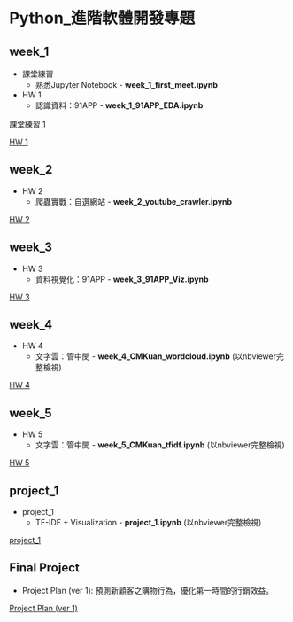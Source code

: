 # Python_進階軟體開發專題

## week_1
+ 課堂練習
  + 熟悉Jupyter Notebook - **week_1_first_meet.ipynb**
+ HW 1
  + 認識資料：91APP - **week_1_91APP_EDA.ipynb**

[課堂練習 1](https://github.com/JessieChiu/CSXSpring2018_Python/blob/master/week_1/week_1_first_meet.ipynb)

[HW 1](https://github.com/JessieChiu/CSXSpring2018_Python/blob/master/week_1/week_1_91APP_EDA.ipynb)

## week_2
+ HW 2
  + 爬蟲實戰：自選網站 - **week_2_youtube_crawler.ipynb**
  
[HW 2](https://github.com/JessieChiu/CSXSpring2018_Python/blob/master/week_2/week_2_youtube_crawler.ipynb)

## week_3
+ HW 3
  + 資料視覺化：91APP - **week_3_91APP_Viz.ipynb**

[HW 3](https://github.com/JessieChiu/CSXSpring2018_Python/blob/master/week_3/week_3_91APP_Viz.ipynb)

## week_4
+ HW 4
  + 文字雲：管中閔 - **week_4_CMKuan_wordcloud.ipynb** (以nbviewer完整檢視)

[HW 4](http://nbviewer.jupyter.org/github/JessieChiu/CSXSpring2018_Python/blob/520e44ecf2ae9736ad772dd4c1c856a321b5caeb/week_4/week_4_CMKuan_wordcloud.ipynb)

## week_5
+ HW 5
  + 文字雲：管中閔 - **week_5_CMKuan_tfidf.ipynb** (以nbviewer完整檢視)
  
[HW 5](http://nbviewer.jupyter.org/github/JessieChiu/CSXSpring2018_Python/blob/520e44ecf2ae9736ad772dd4c1c856a321b5caeb/week_5/week_5_CMKuan_tfidf.ipynb)

## project_1
+ project_1
  + TF-IDF + Visualization - **project_1.ipynb** (以nbviewer完整檢視)
  
[project_1](http://nbviewer.jupyter.org/github/JessieChiu/CSXSpring2018_Python/blob/520e44ecf2ae9736ad772dd4c1c856a321b5caeb/project_1/project_1.ipynb)

## Final Project
+ Project Plan (ver 1): 
  預測新顧客之購物行為，優化第一時間的行銷效益。

[Project Plan (ver 1)](https://docs.google.com/presentation/d/1JE6IMiRjYrbs5z4N38zpHTKTqVmazz3DJnBcOPgAveU/edit?usp=sharing)
